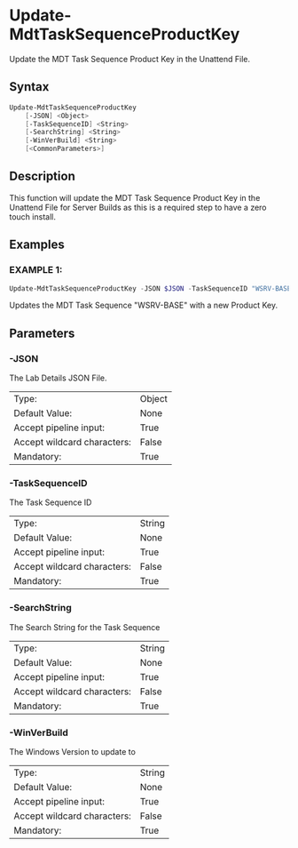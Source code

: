 # Update-MdtTaskSequenceProductKey

Update the MDT Task Sequence Product Key in the Unattend File.

## Syntax

```PowerShell
Update-MdtTaskSequenceProductKey
    [-JSON] <Object>
    [-TaskSequenceID] <String>
    [-SearchString] <String>
    [-WinVerBuild] <String>
    [<CommonParameters>]
```

## Description

This function will update the MDT Task Sequence Product Key in the Unattend File for Server Builds as this is a required step to have a zero touch install.

## Examples

### EXAMPLE 1:

```PowerShell
Update-MdtTaskSequenceProductKey -JSON $JSON -TaskSequenceID "WSRV-BASE" -SearchString "SRV" -WinVerBuild "SRV"
```

Updates the MDT Task Sequence "WSRV-BASE" with a new Product Key.

## Parameters

### -JSON

The Lab Details JSON File.

|  | |
|---|---|
| Type:    | Object |
| Default Value: | None |
| Accept pipeline input: | True |
| Accept wildcard characters: | False |
| Mandatory: | True |

### -TaskSequenceID

The Task Sequence ID

|  | |
|---|---|
| Type:    | String |
| Default Value: | None |
| Accept pipeline input: | True |
| Accept wildcard characters: | False |
| Mandatory: | True |

### -SearchString

The Search String for the Task Sequence

|  | |
|---|---|
| Type:    | String |
| Default Value: | None |
| Accept pipeline input: | True |
| Accept wildcard characters: | False |
| Mandatory: | True |

### -WinVerBuild

The Windows Version to update to

|  | |
|---|---|
| Type:    | String |
| Default Value: | None |
| Accept pipeline input: | True |
| Accept wildcard characters: | False |
| Mandatory: | True |